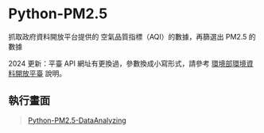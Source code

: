 # Python-PM2.5
 
 抓取政府資料開放平台提供的 空氣品質指標（AQI）的數據，再篩選出 PM2.5 的數據

 2024 更新：平臺 API 網址有更換過，參數換成小寫形式，請參考 [環境部環境資料開放平臺](https://data.moenv.gov.tw/paradigm) 說明。

## 執行畫面

> [Python-PM2.5-DataAnalyzing](https://wastu01.github.io/article/python-pm25-aqi-opendata/)
